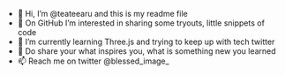 - 👋 Hi, I’m @teateearu and this is my readme file
- 👀 On GitHub I’m interested in sharing some tryouts, little snippets of code
- 🌱 I’m currently learning Three.js and trying to keep up with tech twitter
- 💞️ Do share your what inspires you, what is something new you learned
- 📫 Reach me on twitter @blessed_image_

<!---
teateearu/teateearu is a ✨ special ✨ repository because its `README.md` (this file) appears on your GitHub profile.
You can click the Preview link to take a look at your changes.
--->
